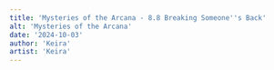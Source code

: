 ```yaml
---
title: 'Mysteries of the Arcana - 8.8 Breaking Someone''s Back'
alt: 'Mysteries of the Arcana'
date: '2024-10-03'
author: 'Keira'
artist: 'Keira'
---
```

